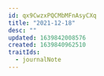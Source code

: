 ```yaml
---
id: qx9CwzxPQCMbMFnAsyCXq
title: "2021-12-18"
desc: ""
updated: 1639842008576
created: 1639840962510
traitIds:
  - journalNote
---
```

